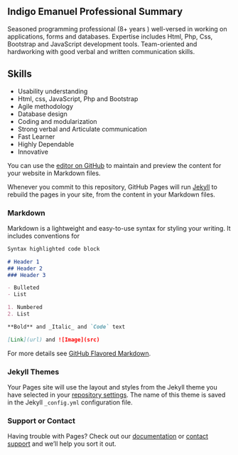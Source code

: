 ## Indigo Emanuel Professional Summary

Seasoned programming professional (8+ years ) well-versed in
working on applications, forms and databases. Expertise includes
Html, Php, Css, Bootstrap and JavaScript development tools.
Team-oriented and hardworking with good verbal and written
communication skills.

## Skills     

- Usability understanding
- Html, css, JavaScript, Php and Bootstrap
- Agile methodology
- Database design
- Coding and modularization
- Strong verbal and Articulate communication
- Fast Learner
- Highly Dependable
- Innovative





You can use the [editor on GitHub](https://github.com/indigo77072/IndigoEmanuel_Breif/edit/master/index.md) to maintain and preview the content for your website in Markdown files.

Whenever you commit to this repository, GitHub Pages will run [Jekyll](https://jekyllrb.com/) to rebuild the pages in your site, from the content in your Markdown files.

### Markdown

Markdown is a lightweight and easy-to-use syntax for styling your writing. It includes conventions for

```markdown
Syntax highlighted code block

# Header 1
## Header 2
### Header 3

- Bulleted
- List

1. Numbered
2. List

**Bold** and _Italic_ and `Code` text

[Link](url) and ![Image](src)
```

For more details see [GitHub Flavored Markdown](https://guides.github.com/features/mastering-markdown/).

### Jekyll Themes

Your Pages site will use the layout and styles from the Jekyll theme you have selected in your [repository settings](https://github.com/indigo77072/IndigoEmanuel_Breif/settings). The name of this theme is saved in the Jekyll `_config.yml` configuration file.

### Support or Contact

Having trouble with Pages? Check out our [documentation](https://help.github.com/categories/github-pages-basics/) or [contact support](https://github.com/contact) and we’ll help you sort it out.
